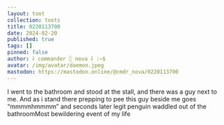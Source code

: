 ```yaml
---
layout: toot
collection: toots
title: 0220113700
date: 2024-02-20
published: true
tags: []
pinned: false
author: ⸸ commander ░ nova ⸸ :~$
avatar: /img/avatar/daemon.jpeg
mastodon: https://mastodon.online/@cmdr_nova/0220113700
---
```


I went to the bathroom and stood at the stall, and there was a guy next to me. And as i stand there prepping to pee this guy beside me goes “mmmmhmmmm” and seconds later legit penguin waddled out of the bathroomMost bewildering event of my life
